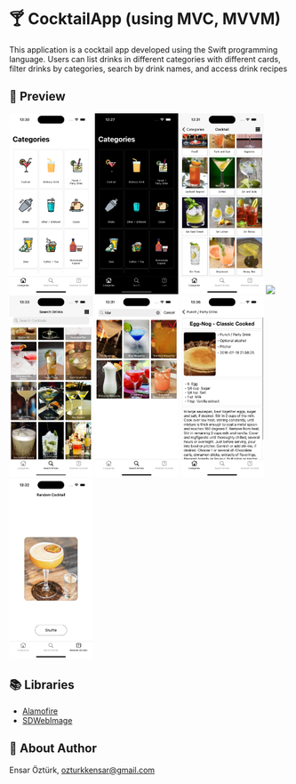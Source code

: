 # 🍸 CocktailApp (using MVC, MVVM)
 This application is a cocktail app developed using the Swift programming language. Users can list drinks in different categories with different cards, filter drinks by categories, search by drink names, and access drink recipes

## 🔎 Preview

<p float="left">
  <img src="https://github.com/EnsarOzturk/CocktailApp/blob/mvvm/Screenshot/Categories.png" width="150" />
  <img src="https://github.com/EnsarOzturk/CocktailApp/blob/mvvm/Screenshot/CategoriesDarkMode.png" width="150" /> 
  <img src="https://github.com/EnsarOzturk/CocktailApp/blob/mvvm/Screenshot/List.png" width="150" /> 
  <img src="https://github.com/EnsarOzturk/CocktailApp/blob/mvvm/Screenshot/ListBigCard" width="150"/>
  <img src="https://github.com/EnsarOzturk/CocktailApp/blob/mvvm/Screenshot/Search.png" width="150" />
  <img src="https://github.com/EnsarOzturk/CocktailApp/blob/mvvm/Screenshot/Searching.png" width="150" />
  <img src="https://github.com/EnsarOzturk/CocktailApp/blob/mvvm/Screenshot/Detail.png" width="150" />
  <img src="https://github.com/EnsarOzturk/CocktailApp/blob/mvvm/Screenshot/Random.gif" width="150" />
</p>

## 📚 Libraries
- [Alamofire](https://github.com/Alamofire/Alamofire)
- [SDWebImage](https://github.com/SDWebImage/SDWebImage)


## 👤 About Author
Ensar Öztürk, [ozturkkensar@gmail.com](mailto:ozturkkensar@gmail.com)
